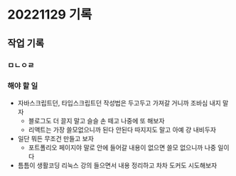 # 20221129 기록
## 작업 기록
### ㅁㄴㅇㄹ

### 해야 할 일
- 자바스크립트던, 타입스크립트던 작성법은 두고두고 가져갈 거니까 조바심 내지 말자
  - 블로그도 더 끌지 말고 슬슬 손 떼고 나중에 또 해보자
  - 리액트는 가장 쓸모없으니까 된다 안된다 따지지도 말고 아예 걍 내비두자
- 일단 뭐든 무조건 만들고 보자
  - 포트폴리오 페이지야 말로 안에 들어갈 내용이 없으면 쓸모 없으니까 나중 일이다
- 틈틈이 생활코딩 리눅스 강의 들으면서 내용 정리하고 차차 도커도 시도해보자